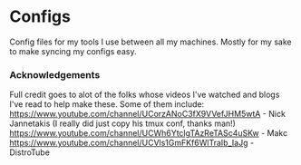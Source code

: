 # Configs

Config files for my tools I use between all my machines. Mostly for my sake to make syncing my configs easy.

### Acknowledgements
Full credit goes to alot of the folks whose videos I've watched and blogs I've read to help make these. Some of them include:  
https://www.youtube.com/channel/UCorzANoC3fX9VVefJHM5wtA - Nick Jannetakis (I really did just copy his tmux conf, thanks man!)  
https://www.youtube.com/channel/UCWh6YtclgTAzReTASc4uSKw - Makc  
https://www.youtube.com/channel/UCVls1GmFKf6WlTraIb_IaJg - DistroTube  
